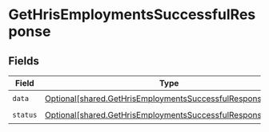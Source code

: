 # GetHrisEmploymentsSuccessfulResponse


## Fields

| Field                                                                                                                                | Type                                                                                                                                 | Required                                                                                                                             | Description                                                                                                                          |
| ------------------------------------------------------------------------------------------------------------------------------------ | ------------------------------------------------------------------------------------------------------------------------------------ | ------------------------------------------------------------------------------------------------------------------------------------ | ------------------------------------------------------------------------------------------------------------------------------------ |
| `data`                                                                                                                               | [Optional[shared.GetHrisEmploymentsSuccessfulResponseData]](undefined/models/shared/gethrisemploymentssuccessfulresponsedata.md)     | :heavy_check_mark:                                                                                                                   | N/A                                                                                                                                  |
| `status`                                                                                                                             | [Optional[shared.GetHrisEmploymentsSuccessfulResponseStatus]](undefined/models/shared/gethrisemploymentssuccessfulresponsestatus.md) | :heavy_check_mark:                                                                                                                   | N/A                                                                                                                                  |